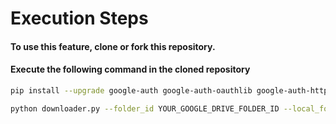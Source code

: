 # Execution Steps

#### To use this feature, clone or fork this repository.
#### Execute the following command in the cloned repository
```sh
pip install --upgrade google-auth google-auth-oauthlib google-auth-httplib2 google-api-python-client
```
```sh
python downloader.py --folder_id YOUR_GOOGLE_DRIVE_FOLDER_ID --local_folder_path YOUR_PATH_TO_LOCAL_FOLDER_FOR_DOWNLOAD --credentials YOUR_GOOGLE_API_CREDENTIALS_JSON_PATH
```